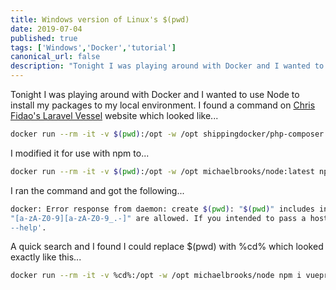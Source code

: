 ```yaml
---
title: Windows version of Linux's $(pwd)
date: 2019-07-04
published: true
tags: ['Windows','Docker','tutorial']
canonical_url: false
description: "Tonight I was playing around with Docker and I wanted to use Node to install my packages to my local environment. I found a command on Chris Fidao's Laravel Vessel website which looked like..."
---
```


Tonight I was playing around with Docker and I wanted to use Node to install my packages to my local environment. I
found a command on [Chris Fidao's Laravel Vessel](https://vessel.shippingdocker.com/docs/common-issues/#catch22) website
which looked like...

```bash
docker run --rm -it -v $(pwd):/opt -w /opt shippingdocker/php-composer:latest composer create-project laravel/laravel my-app
```

I modified it for use with npm to...

```bash
docker run --rm -it -v $(pwd):/opt -w /opt michaelbrooks/node:latest npm i vuepress
```

I ran the command and got the following...

```bash
docker: Error response from daemon: create $(pwd): "$(pwd)" includes invalid characters for a local volume name, only 
"[a-zA-Z0-9][a-zA-Z0-9_.-]" are allowed. If you intended to pass a host directory, use absolute path. See 'docker run
--help'.
```

A quick search and I found I could replace $(pwd) with %cd% which looked exactly like this...

```bash
docker run --rm -it -v %cd%:/opt -w /opt michaelbrooks/node npm i vuepress
```
